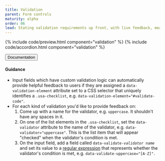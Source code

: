 ```yaml
---
title: Validation
parent: Form controls
maturity: alpha
order: 06
lead: Stating validation requirements up front, with live feedback, means users won't be left guessing.
---
```


{% include code/preview.html component="validation" %}
{% include code/accordion.html component="validation" %}
<div class="usa-accordion-bordered">
  <button class="usa-button-unstyled usa-accordion-button"
      aria-expanded="true" aria-controls="validation-docs">
    Documentation
  </button>
  <div id="validation-docs" aria-hidden="false" class="usa-accordion-content">
    <h4 class="usa-heading">Guidance</h4>
    <ul class="usa-content-list">
      <li>Input fields which have custom validation logic can automatically
        provide helpful feedback to users if they are assigned a
        <code>data-validation-element</code> attribute set to a
        CSS selector that uniquely identifies a <code>.usa-checklist</code>,
        e.g. <code>data-validation-element="#validate-code"</code>.</li>
      <li>
        For each kind of validation you'd like to provide feedback on:
        <ol>
          <li>Come up with a name for the validator, e.g.
            <code>uppercase</code>. It shouldn't have any spaces in it.</li>
          <li>On one of the list elements in the <code>.usa-checklist</code>,
            set the <code>data-validator</code> attribute to the
            name of the validator, e.g. <code>data-validator="uppercase"</code>.
            This is the list item that will appear "checked" when the
            validator's condition is met.</li>
          <li>On the input field, add a field called
            <code>data-validate-<em>validator name</em></code> and set
            its value to a <a href="https://regexone.com/">regular
            expression</a> that represents whether the validator's
            condition is met, e.g. <code>data-validate-uppercase="[A-Z]"</code>.</li>
        </ol>
      </li>
    </ul>
  </div>
</div>
